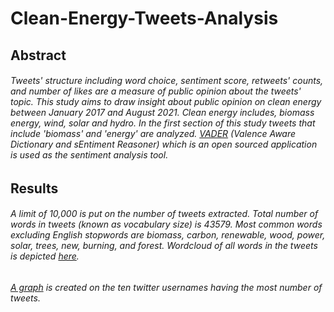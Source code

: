 # Clean-Energy-Tweets-Analysis
## Abstract

###### Tweets' structure including word choice, sentiment score, retweets' counts, and number of likes are a measure of public opinion about the tweets' topic. This study aims to draw insight about public opinion on clean energy between January 2017 and August 2021. Clean energy includes, biomass energy, wind, solar and hydro. In the first section of this study tweets that include 'biomass' and 'energy' are analyzed. [VADER](https://github.com/cjhutto/vaderSentiment) (Valence Aware Dictionary and sEntiment Reasoner) which is an open sourced application is used as the sentiment analysis tool.

## Results
###### A limit of 10,000 is put on the number of tweets extracted. Total number of words in tweets (known as vocabulary size) is 43579. Most common words excluding English stopwords are _biomass_, _carbon_, _renewable_, _wood_, _power_, _solar_, _trees_, _new_, _burning_, and _forest_. Wordcloud of all words in the tweets is depicted [here](https://github.com/Ladan-n/Clean-Energy-Tweets-Analysis/blob/main/all_words_cloud.png).

###### [A graph](https://github.com/Ladan-n/Clean-Energy-Tweets-Analysis/blob/main/frequent_twitter_useres.png) is created on the ten twitter usernames having the most number of tweets.
